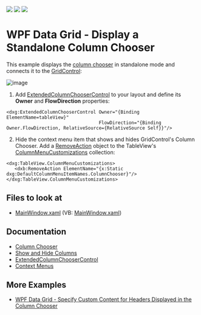 <!-- default badges list -->
![](https://img.shields.io/endpoint?url=https://codecentral.devexpress.com/api/v1/VersionRange/128649119/21.1.5%2B)
[![](https://img.shields.io/badge/Open_in_DevExpress_Support_Center-FF7200?style=flat-square&logo=DevExpress&logoColor=white)](https://supportcenter.devexpress.com/ticket/details/E1661)
[![](https://img.shields.io/badge/📖_How_to_use_DevExpress_Examples-e9f6fc?style=flat-square)](https://docs.devexpress.com/GeneralInformation/403183)
<!-- default badges end -->
# WPF Data Grid - Display a Standalone Column Chooser

This example displays the [column chooser](http://docs.devexpress.com/WPF/6217/controls-and-libraries/data-grid/visual-elements/common-elements/column-band-chooser) in standalone mode and connects it to the [GridControl](http://docs.devexpress.com/WPF/DevExpress.Xpf.Grid.GridControl):

![image](https://user-images.githubusercontent.com/65009440/173013222-48dffa6d-5f00-48ef-a0cc-eaf1f5d85a00.png)

1. Add [ExtendedColumnChooserControl](http://docs.devexpress.com/WPF/DevExpress.Xpf.Grid.ExtendedColumnChooserControl) to your layout and define its **Owner** and **FlowDirection** properties:

```xaml
<dxg:ExtendedColumnChooserControl Owner="{Binding ElementName=tableView}" 
                                  FlowDirection="{Binding Owner.FlowDirection, RelativeSource={RelativeSource Self}}"/>
```

2. Hide the context menu item that shows and hides GridControl's Column Chooser. Add a [RemoveAction](https://docs.devexpress.com/WPF/DevExpress.Xpf.Bars.RemoveAction) object to the TableView's [ColumnMenuCustomizations](https://docs.devexpress.com/WPF/DevExpress.Xpf.Grid.DataViewBase.ColumnMenuCustomizations) collection:

```xaml
<dxg:TableView.ColumnMenuCustomizations>
   <dxb:RemoveAction ElementName="{x:Static dxg:DefaultColumnMenuItemNames.ColumnChooser}"/>
</dxg:TableView.ColumnMenuCustomizations>
```

<!-- default file list -->

## Files to look at

* [MainWindow.xaml](./CS/DevExCustomColumnChooser/MainWindow.xaml) (VB: [MainWindow.xaml](./VB/DevExCustomColumnChooser/MainWindow.xaml))

<!-- default file list end -->

## Documentation

* [Column Chooser](http://docs.devexpress.com/WPF/6217/controls-and-libraries/data-grid/visual-elements/common-elements/column-band-chooser)
* [Show and Hide Columns](http://docs.devexpress.com/WPF/6318/controls-and-libraries/data-grid/grid-view-data-layout/columns-and-card-fields/show-and-hide-columns)
* [ExtendedColumnChooserControl](http://docs.devexpress.com/WPF/DevExpress.Xpf.Grid.ExtendedColumnChooserControl)
* [Context Menus](https://docs.devexpress.com/WPF/6587/controls-and-libraries/data-grid/miscellaneous/context-menus)

## More Examples

* [WPF Data Grid - Specify Custom Content for Headers Displayed in the Column Chooser](https://github.com/DevExpress-Examples/wpf-data-grid-custom-content-for-column-chooser-headers)
